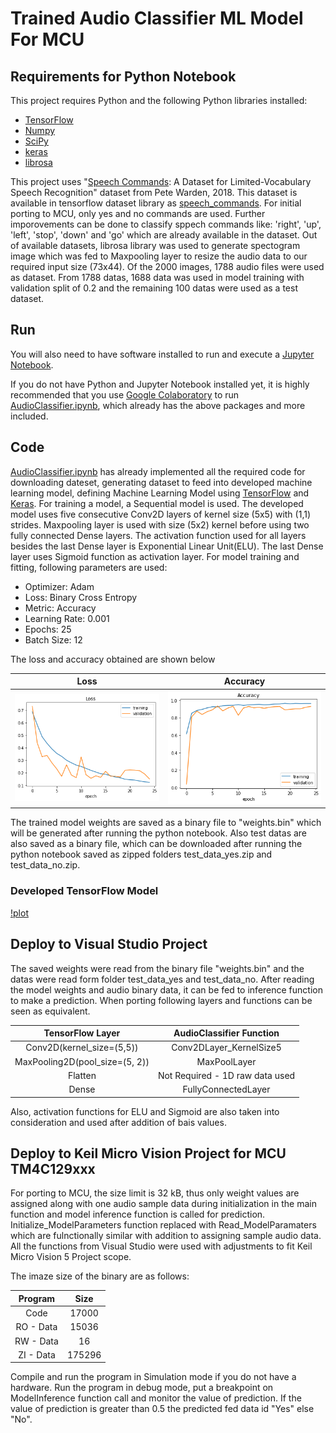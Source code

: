 # Trained Audio Classifier ML Model For MCU

## Requirements for Python Notebook 

This project requires Python and the following Python libraries installed:

- [TensorFlow](https://www.tensorflow.org/)
- [Numpy](https://numpy.org/)
- [SciPy](https://scipy.org/)
- [keras](https://keras.io/)
- [librosa](https://librosa.org/doc/latest/index.html)

This project uses "[Speech Commands](https://arxiv.org/abs/1804.03209): A Dataset for Limited-Vocabulary Speech Recognition" dataset from Pete Warden, 2018. This dataset is 
available in tensorflow dataset library as [speech_commands](https://www.tensorflow.org/datasets/catalog/speech_commands). For initial porting to MCU, only yes and no commands 
are used. Further imporovements can be done to classify sppech commands like: 'right', 'up', 'left', 'stop', 'down' and 'go' which are already available in the dataset. Out of 
available datasets, librosa library was used to generate spectogram image which was fed to Maxpooling layer to resize the audio data to our required input size (73x44). Of the 
2000 images, 1788 audio files were used as dataset. From 1788 datas, 1688 data was used in model training with validation split of 0.2 and the remaining 100 datas were used as a
test dataset.

## Run

You will also need to have software installed to run and execute a [Jupyter Notebook](https://jupyter.org/).

If you do not have Python and Jupyter Notebook installed yet, it is highly recommended that you use 
[Google Colaboratory](https://colab.research.google.com/?utm_source=scs-index#) to run [AudioClassifier.ipynb](AudioClassifier.ipynb), which already has the above packages 
and more included.

## Code 

[AudioClassifier.ipynb](AudioClassifier.ipynb) has already implemented all the required code for downloading dateset, generating dataset to feed into developed machine learning 
model, defining Machine Learning Model using [TensorFlow](https://www.tensorflow.org/) and [Keras](https://keras.io/). For training a model, a Sequential model is used. The 
developed model uses five consecutive Conv2D layers of kernel size (5x5) with (1,1) strides. Maxpooling layer is used with size (5x2) kernel before using two fully connected 
Dense layers. The activation function used for all layers besides the last Dense layer is Exponential Linear Unit(ELU). The last Dense layer uses Sigmoid function as activation 
layer. For model training and fitting, following parameters are used:

- Optimizer: Adam   
- Loss: Binary Cross Entropy 
- Metric: Accuracy 
- Learning Rate: 0.001
- Epochs: 25
- Batch Size: 12

The loss and accuracy obtained are shown below

|Loss|Accuracy|
|:--:|:------:|
|![plot](Images/loss.png)|![plot](Images/accuracy.png)|

The trained model weights are saved as a binary file to "weights.bin" which will be generated after running the python notebook. Also test datas are also saved as a binary 
file, which can be downloaded after running the python notebook saved as zipped folders test_data_yes.zip and test_data_no.zip. 

### Developed TensorFlow Model
[!plot](Images/model.png)

## Deploy to Visual Studio Project

The saved weights were read from the binary file "weights.bin" and the datas were read form folder test_data_yes and test_data_no. After reading the model weights and audio 
binary data, it can be fed to inference function to make a prediction. When porting following layers and functions can be seen as equivalent.

| TensorFlow Layer               | AudioClassifier Function |
|:------------------------------:|:------------------------:|
| Conv2D(kernel_size=(5,5))      | Conv2DLayer_KernelSize5  |
| MaxPooling2D(pool_size=(5, 2)) | MaxPoolLayer             |
| Flatten                        | Not Required - 1D raw data used |
| Dense                          | FullyConnectedLayer      |

Also, activation functions for ELU and Sigmoid are also taken into consideration and used after addition of bais values. 

## Deploy to Keil Micro Vision Project for MCU TM4C129xxx 

For porting to MCU, the size limit is 32 kB, thus only weight values are assigned along with one audio sample data during initialization in the main function and model 
inference function is called for prediction. Initialize_ModelParameters function replaced with Read_ModelParamaters which are fulnctionally similar with addition to assigning 
sample audio data. All the functions from Visual Studio were used with adjustments to fit Keil Micro Vision 5 Project scope.

The imaze size of the binary are as follows:

| Program   | Size      |
|:---------:|:---------:|
| Code      | 17000     |
| RO - Data | 15036     |
| RW - Data | 16        |
| ZI - Data | 175296    |

Compile and run the program in Simulation mode if you do not have a hardware. Run the program in debug mode, put a breakpoint on ModelInference function call and monitor the 
value of prediction. If the value of prediction is greater than 0.5 the predicted fed data id "Yes" else "No". 

